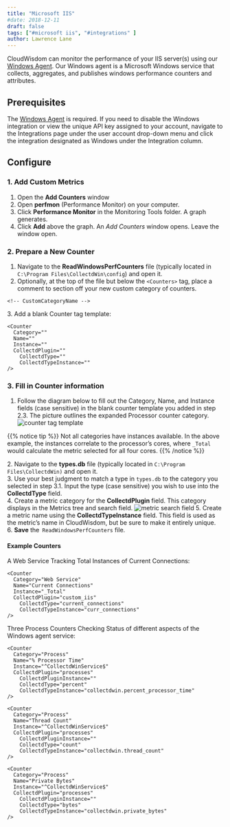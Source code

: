 ```yaml
---
title: "Microsoft IIS"
#date: 2018-12-11
draft: false
tags: ["#microsoft iis", "#integrations" ]
author: Lawrence Lane
---
```

 CloudWisdom can monitor the performance of your IIS server(s) using our [Windows Agent][1]. Our Windows agent is a Microsoft Windows service that collects, aggregates, and publishes windows performance counters and attributes.

## Prerequisites

The [Windows Agent][1] is required. If you need to disable the Windows integration or view the unique API key assigned to your account, navigate to the Integrations page under the user account drop-down menu and click the integration designated as Windows under the Integration column.

## Configure

### 1. Add Custom Metrics

1. Open the **Add Counters** window
2. Open **perfmon** (Performance Monitor) on your computer.
3. Click **Performance Monitor** in the Monitoring Tools folder. A graph generates.
4. Click **Add** above the graph. An _Add Counters_ window opens. Leave the window open.

### 2. Prepare a New Counter
1. Navigate to the **ReadWindowsPerfCounters** file (typically located in `C:\Program Files\CollectdWin\config`) and open it.
2. Optionally, at the top of the file but below the `<Counters>` tag, place a comment to section off your new custom category of counters.

```
<!-- CustomCategoryName -->
```
3\. Add a blank Counter tag template:

```
<Counter
  Category=""
  Name=""
  Instance=""
  CollectdPlugin=""
    CollectdType=""
    CollectdTypeInstance=""
/>
```

### 3. Fill in Counter information
1. Follow the diagram below to fill out the Category, Name, and Instance fields (case sensitive) in the blank counter template you added in step 2.3. The picture outlines the expanded Processor counter category.
![counter tag template](/images/_index/counter-tag-template.png)

{{% notice tip %}}
Not all categories have instances available. In the above example, the instances correlate to the processor’s cores, where `_Total` would calculate the metric selected for all four cores.
{{% /notice %}}

2\. Navigate to the **types.db** file (typically located in `C:\Program Files\CollectdWin)` and open it.  
3. Use your best judgment to match a type in `types.db` to the category you selected in step 3.1. Input the type (case sensitive) you wish to use into the **CollectdType** field.  
4. Create a metric category for the **CollectdPlugin** field. This category displays in the Metrics tree and search field.
![metric search field](/images/_index/metric-search-field.png)
5. Create a metric name using the **CollectdTypeInstance** field. This field is used as the metric’s name in CloudWisdom, but be sure to make it entirely unique.  
6. **Save** the` ReadWindowsPerfCounters` file.

#### Example Counters

A Web Service Tracking Total Instances of Current Connections:

```
<Counter
  Category="Web Service"
  Name="Current Connections"
  Instance="_Total"
  CollectdPlugin="custom_iis"
    CollectdType="current_connections"
    CollectdTypeInstance="curr_connections"
/>
```

Three Process Counters Checking Status of different aspects of the Windows agent service:

```
<Counter
  Category="Process"
  Name="% Processor Time"
  Instance="^CollectdWinService$"
  CollectdPlugin="processes"
    CollectdPluginInstance=""
    CollectdType="percent"
    CollectdTypeInstance="collectdwin.percent_processor_time"
/>
```

```
<Counter
  Category="Process"
  Name="Thread Count"
  Instance="^CollectdWinService$"
  CollectdPlugin="processes"
    CollectdPluginInstance=""
    CollectdType="count"
    CollectdTypeInstance="collectdwin.thread_count"
/>
```

```
<Counter
  Category="Process"
  Name="Private Bytes"
  Instance="^CollectdWinService$"
  CollectdPlugin="processes"
    CollectdPluginInstance=""
    CollectdType="bytes"
    CollectdTypeInstance="collectdwin.private_bytes"
/>
```

 [1]: /integrations/agents/windows-agent
